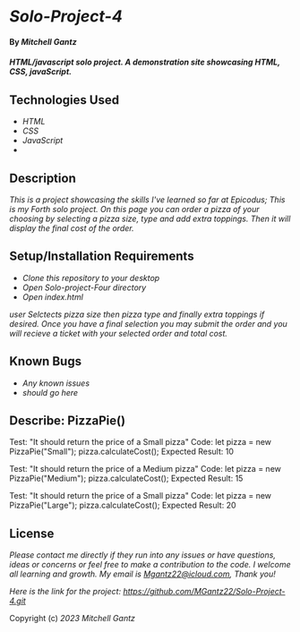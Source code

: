 # _Solo-Project-4_

#### By _**Mitchell Gantz**_

#### _HTML/javascript solo project. A demonstration site showcasing HTML, CSS, javaScript._

## Technologies Used

* _HTML_
* _CSS_
* _JavaScript_
* 

## Description

_This is a project showcasing the skills I've learned so far at Epicodus; This is my Forth solo project. On this page you can order a pizza of your choosing by selecting a pizza size, type and add extra toppings. Then it will display the final cost of the order._

## Setup/Installation Requirements

* _Clone this repository to your desktop_
* _Open Solo-project-Four directory_
* _Open index.html_

_user Selctects pizza size then pizza type and finally extra toppings if desired. Once you have a final selection you may submit the order and you will recieve a ticket with your selected order and total cost._

## Known Bugs

* _Any known issues_
* _should go here_


## Describe: PizzaPie()

Test: "It should return the price of a Small pizza"
Code: let pizza = new PizzaPie("Small"); pizza.calculateCost();
Expected Result: 10

Test: "It should return the price of a Medium pizza"
Code: let pizza = new PizzaPie("Medium"); pizza.calculateCost();
Expected Result: 15

Test: "It should return the price of a Small pizza"
Code: let pizza = new PizzaPie("Large"); pizza.calculateCost();
Expected Result: 20




## License

_Please contact me directly if they run into any issues or have questions, ideas or concerns or feel free to make a contribution to the code. I welcome all learning and growth. My email is Mgantz22@icloud.com, Thank you!_

_Here is the link for the project: https://github.com/MGantz22/Solo-Project-4.git_

Copyright (c) _2023_ _Mitchell Gantz_